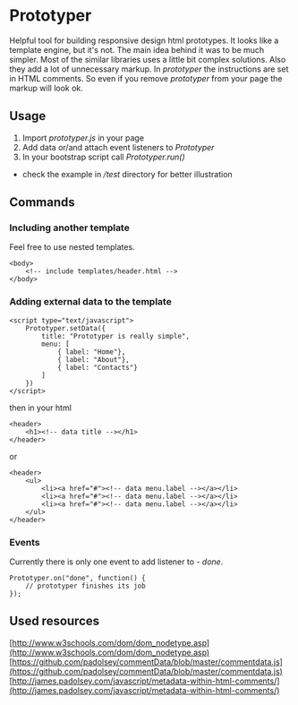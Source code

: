 # Prototyper

Helpful tool for building responsive design html prototypes. It looks like a template engine, but it's not. The main idea behind it was to be much simpler. Most of the similar libraries uses a little bit complex solutions. Also they add a lot of unnecessary markup. In *prototyper* the instructions are set in HTML comments. So even if you remove *prototyper* from your page the markup will look ok.

## Usage

  1. Import *prototyper.js* in your page
  2. Add data or/and attach event listeners to *Prototyper* 
  2. In your bootstrap script call *Prototyper.run()*

* check the example in */test* directory for better illustration

## Commands

### Including another template
Feel free to use nested templates.

	<body>
		<!-- include templates/header.html -->
	</body>

### Adding external data to the template

	<script type="text/javascript">
		Prototyper.setData({
			title: "Prototyper is really simple",
			menu: [
				{ label: "Home"},
				{ label: "About"},
				{ label: "Contacts"}
			]
		})
	</script>

then in your html

	<header>
		<h1><!-- data title --></h1>
	</header>

or 

	<header>
		<ul>
			<li><a href="#"><!-- data menu.label --></a></li>
			<li><a href="#"><!-- data menu.label --></a></li>
			<li><a href="#"><!-- data menu.label --></a></li>
		</ul>
	</header>

### Events
Currently there is only one event to add listener to - *done*.

	Prototyper.on("done", function() {
		// prototyper finishes its job
	});

## Used resources

  [http://www.w3schools.com/dom/dom_nodetype.asp](http://www.w3schools.com/dom/dom_nodetype.asp)
  [https://github.com/padolsey/commentData/blob/master/commentdata.js](https://github.com/padolsey/commentData/blob/master/commentdata.js)
  [http://james.padolsey.com/javascript/metadata-within-html-comments/](http://james.padolsey.com/javascript/metadata-within-html-comments/)